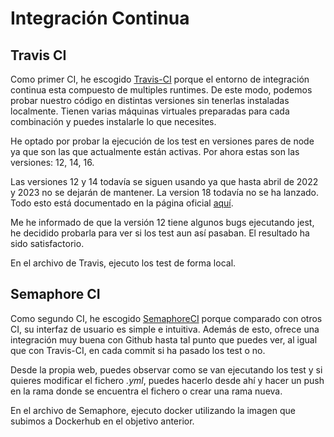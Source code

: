 # Integración Continua

## Travis CI
Como primer CI, he escogido [Travis-CI](https://www.travis-ci.com/about-us/) porque el entorno de integración continua esta compuesto de multiples runtimes. De este modo, podemos probar nuestro código en distintas versiones sin tenerlas instaladas localmente. Tienen varias máquinas virtuales preparadas para cada combinación y puedes instalarle lo que necesites.

He optado por probar la ejecución de los test en versiones pares de node ya que son las que actualmente están activas. Por ahora estas son las versiones: 12, 14, 16.

Las versiones 12 y 14 todavía se siguen usando ya que hasta abril de 2022 y 2023 no se dejarán de mantener. La version 18 todavía no se ha lanzado. Todo esto está documentado en la página oficial [aquí](https://nodejs.org/es/about/releases/).

Me he informado de que la versión 12 tiene algunos bugs ejecutando jest, he decidido probarla para ver si los test aun así pasaban. El resultado ha sido satisfactorio.

En el archivo de Travis, ejecuto los test de forma local.

## Semaphore CI
Como segundo CI, he escogido [SemaphoreCI](https://semaphoreci.com/) porque comparado con otros CI, su interfaz de usuario es simple e intuitiva. Además de esto, ofrece una integración muy buena con Github hasta tal punto que puedes ver, al igual que con Travis-CI, en cada commit si ha pasado los test o no.

Desde la propia web, puedes observar como se van ejecutando los test y si quieres modificar el fichero *.yml*, puedes hacerlo desde ahí y hacer un push en la rama donde se encuentra el fichero o crear una rama nueva.

En el archivo de Semaphore, ejecuto docker utilizando la imagen que subimos a Dockerhub en el objetivo anterior.
